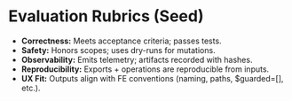 # Evaluation Rubrics (Seed)
- **Correctness:** Meets acceptance criteria; passes tests.
- **Safety:** Honors scopes; uses dry-runs for mutations.
- **Observability:** Emits telemetry; artifacts recorded with hashes.
- **Reproducibility:** Exports + operations are reproducible from inputs.
- **UX Fit:** Outputs align with FE conventions (naming, paths, $guarded=[], etc.).
